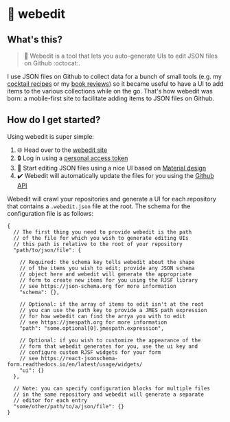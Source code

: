 # :pencil: webedit

## What's this?

> :wrench: Webedit is a tool that lets you auto-generate UIs to edit JSON files on Github :octocat:.

I use JSON files on Github to collect data for a bunch of small tools (e.g. my [cocktail recipes](https://github.com/c-w/cocktails) or my [book reviews](https://github.com/c-w/redings)) so it became useful to have a UI to add items to the various collections while on the go. That's how webedit was born: a mobile-first site to facilitate adding items to JSON files on Github.

## How do I get started?

Using webedit is super simple:

1. :globe_with_meridians: Head over to the [webedit site](https://justamouse.com/webedit)
2. :lock: Log in using a [personal access token](https://github.com/settings/tokens)
3. :notebook: Start editing JSON files using a nice UI based on [Material design](https://material-ui.com/)
4. :heavy_check_mark: Webedit will automatically update the files for you using the [Github API](https://docs.github.com/en/rest)

Webedit will crawl your repositories and generate a UI for each repository that contains a `.webedit.json` file at the root. The schema for the configuration file is as follows:

```jsonc
{
  // The first thing you need to provide webedit is the path
  // of the file for which you wish to generate editing UIs
  // this path is relative to the root of your repository
  "path/to/json/file": {
  
    // Required: the schema key tells webedit about the shape
    // of the items you wish to edit; provide any JSON schema
    // object here and webedit will generate the appropriate
    // form to create new items for you using the RJSF library
    // see https://json-schema.org for more information
    "schema": {},
    
    // Optional: if the array of items to edit isn't at the root
    // you can use the path key to provide a JMES path expression
    // for how webedit can find the arrya you with to edit
    // see https://jmespath.org for more information
    "path": "some.optional[0].jmespath.expression",
    
    // Optional: if you wish to customize the appearance of the
    // form that webedit generates for you, use the ui key and
    // configure custom RJSF widgets for your form
    // see https://react-jsonschema-form.readthedocs.io/en/latest/usage/widgets/
    "ui": {}
  },
  
  // Note: you can specify configuration blocks for multiple files
  // in the same repository and webedit will generate a separate
  // editor for each entry 
  "some/other/path/to/a/json/file": {}
}
```
